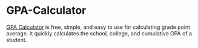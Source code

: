# GPA-Calculator
[GPA Calculator](https://gpacalculator.help/) is free, simple, and easy to use for calculating grade point average. It quickly calculates the school, college, and cumulative GPA of a student.
